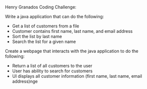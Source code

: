 Henry Granados Coding Challenge:

Write a java application that can do the following:
  - Get a list of customers from a file 
  - Customer contains first name, last name, and email address
  - Sort the list by last name
  - Search the list for a given name

Create a webpage that interacts with the java application to do the following:
  - Return a list of all customers to the user 
  - User has ability to search for customers
  - UI displays all customer information (first name, last name, email address)nge
